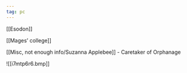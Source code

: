 ```yaml
---
tag: pc
---
```

[[Esodon]]

[[Mages’ college]]

[[Misc, not enough info/Suzanna Applebee]] - Caretaker of Orphanage

![[i7mtp6r6.bmp]]